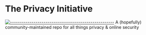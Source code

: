 # The Privacy Initiative

[![-----------------------------------------------------](https://raw.githubusercontent.com/andreasbm/readme/master/assets/lines/colored.png)](#intro)
A (hopefully) community-maintained repo for all things privacy &amp; online security
